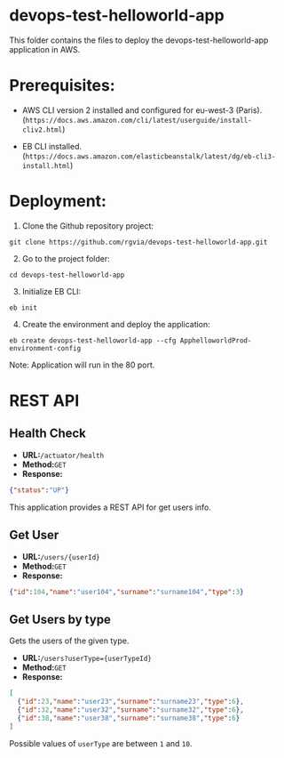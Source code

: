 # devops-test-helloworld-app

This folder contains the files to deploy the devops-test-helloworld-app application in AWS.


# Prerequisites:

* AWS CLI version 2 installed and configured for eu-west-3 (Paris). (`https://docs.aws.amazon.com/cli/latest/userguide/install-cliv2.html`)

* EB CLI installed. (`https://docs.aws.amazon.com/elasticbeanstalk/latest/dg/eb-cli3-install.html`)


# Deployment:

1. Clone the Github repository project:
```
git clone https://github.com/rgvia/devops-test-helloworld-app.git
```

2. Go to the project folder: 
```
cd devops-test-helloworld-app
```

3. Initialize EB CLI:
```
eb init
```

4. Create the environment and deploy the application:
```
eb create devops-test-helloworld-app --cfg ApphelloworldProd-environment-config
```

Note: Application will run in the 80 port.


# REST API

## Health Check
* **URL:**`/actuator/health`
* **Method:**`GET`
* **Response:**  
```json
{"status":"UP"}
```

This application provides a REST API for get users info.

## Get User
* **URL:**`/users/{userId}`
* **Method:**`GET`
* **Response:**  
```json
{"id":104,"name":"user104","surname":"surname104","type":3}
```

## Get Users by type
Gets the users of the given type. 
* **URL:**`/users?userType={userTypeId}` 
* **Method:**`GET`
* **Response:**  
```json
[
  {"id":23,"name":"user23","surname":"surname23","type":6},
  {"id":32,"name":"user32","surname":"surname32","type":6},
  {"id":38,"name":"user38","surname":"surname38","type":6}
]
```
Possible values of `userType` are between `1` and `10`.
